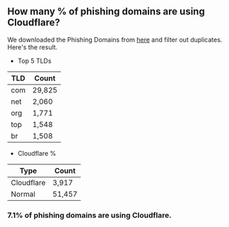 ## How many % of phishing domains are using Cloudflare?


We downloaded the Phishing Domains from [here](https://github.com/mitchellkrogza/Phishing.Database) and filter out duplicates.
Here's the result.


[//]: # (start replacement)


- Top 5 TLDs

| TLD | Count |
| --- | --- |
| com | 29,825 |
| net | 2,060 |
| org | 1,771 |
| top | 1,548 |
| br | 1,508 |


- Cloudflare %

| Type | Count |
| --- | --- |
| Cloudflare | 3,917 |
| Normal | 51,457 |


### 7.1% of phishing domains are using Cloudflare.